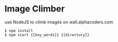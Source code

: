 # Image Climber
use NodeJS to climb images on wall.alphacoders.com

```
$ npm install
$ npm start {{key_words}} {{directory}}
